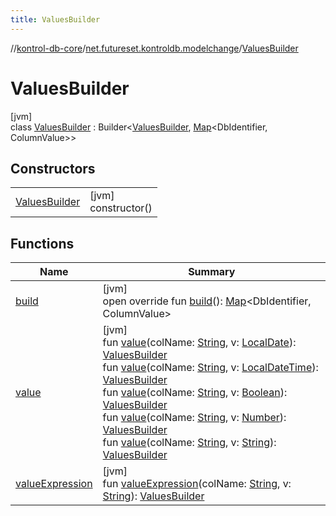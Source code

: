 ```yaml
---
title: ValuesBuilder
---
```

//[kontrol-db-core](../../../index.html)/[net.futureset.kontroldb.modelchange](../index.html)/[ValuesBuilder](index.html)



# ValuesBuilder



[jvm]\
class [ValuesBuilder](index.html) : Builder&lt;[ValuesBuilder](index.html), [Map](https://kotlinlang.org/api/latest/jvm/stdlib/kotlin.collections/-map/index.html)&lt;DbIdentifier, ColumnValue&gt;&gt;



## Constructors


| | |
|---|---|
| [ValuesBuilder](-values-builder.html) | [jvm]<br>constructor() |


## Functions


| Name | Summary |
|---|---|
| [build](build.html) | [jvm]<br>open override fun [build](build.html)(): [Map](https://kotlinlang.org/api/latest/jvm/stdlib/kotlin.collections/-map/index.html)&lt;DbIdentifier, ColumnValue&gt; |
| [value](value.html) | [jvm]<br>fun [value](value.html)(colName: [String](https://kotlinlang.org/api/latest/jvm/stdlib/kotlin/-string/index.html), v: [LocalDate](https://docs.oracle.com/javase/8/docs/api/java/time/LocalDate.html)): [ValuesBuilder](index.html)<br>fun [value](value.html)(colName: [String](https://kotlinlang.org/api/latest/jvm/stdlib/kotlin/-string/index.html), v: [LocalDateTime](https://docs.oracle.com/javase/8/docs/api/java/time/LocalDateTime.html)): [ValuesBuilder](index.html)<br>fun [value](value.html)(colName: [String](https://kotlinlang.org/api/latest/jvm/stdlib/kotlin/-string/index.html), v: [Boolean](https://kotlinlang.org/api/latest/jvm/stdlib/kotlin/-boolean/index.html)): [ValuesBuilder](index.html)<br>fun [value](value.html)(colName: [String](https://kotlinlang.org/api/latest/jvm/stdlib/kotlin/-string/index.html), v: [Number](https://kotlinlang.org/api/latest/jvm/stdlib/kotlin/-number/index.html)): [ValuesBuilder](index.html)<br>fun [value](value.html)(colName: [String](https://kotlinlang.org/api/latest/jvm/stdlib/kotlin/-string/index.html), v: [String](https://kotlinlang.org/api/latest/jvm/stdlib/kotlin/-string/index.html)): [ValuesBuilder](index.html) |
| [valueExpression](value-expression.html) | [jvm]<br>fun [valueExpression](value-expression.html)(colName: [String](https://kotlinlang.org/api/latest/jvm/stdlib/kotlin/-string/index.html), v: [String](https://kotlinlang.org/api/latest/jvm/stdlib/kotlin/-string/index.html)): [ValuesBuilder](index.html) |

